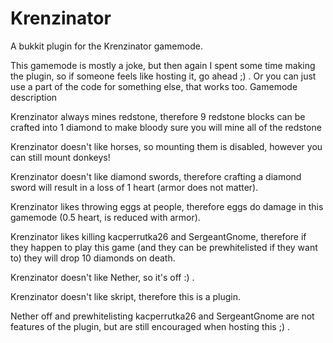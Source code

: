 Krenzinator
===========

A bukkit plugin for the Krenzinator gamemode.


This gamemode is mostly a joke, but then again I spent some time making the plugin, so if someone feels like hosting it, go ahead ;) . Or you can just use a part of the code for something else, that works too.
Gamemode description

Krenzinator always mines redstone, therefore 9 redstone blocks can be crafted into 1 diamond to make bloody sure you will mine all of the redstone

Krenzinator doesn't like horses, so mounting them is disabled, however you can still mount donkeys!

Krenzinator doesn't like diamond swords, therefore crafting a diamond sword will result in a loss of 1 heart (armor does not matter).

Krenzinator likes throwing eggs at people, therefore eggs do damage in this gamemode (0.5 heart, is reduced with armor).

Krenzinator likes killing kacperrutka26 and SergeantGnome, therefore if they happen to play this game (and they can be
prewhitelisted if they want to) they will drop 10 diamonds on death.

Krenzinator doesn't like Nether, so it's off :) .

Krenzinator doesn't like skript, therefore this is a plugin.

Nether off and prewhitelisting kacperrutka26 and SergeantGnome are not features of the plugin, but are still encouraged when hosting this ;) .

